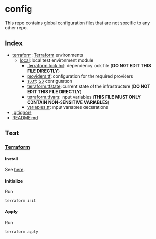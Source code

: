 # config

This repo contains global configuration files that are not specific to any other repo.

## Index

- [terraform](terraform): [Terraform][terraform] environments
  - [local](terraform/local): local test environment module
    - [.terraform.lock.hcl](terraform/local/.terraform.lock.hcl): dependency lock file (**DO NOT EDIT THIS FILE DIRECTLY**)
    - [providers.tf](terraform/local/providers.tf): configuration for the required providers
    - [s3.tf](terraform/local/s3.tf): [S3][s3] configuration
    - [terraform.tfstate](terraform/local/terraform.tfstate): current state of the infrastructure (**DO NOT EDIT THIS FILE DIRECTLY**)
    - [terraform.tfvars](terraform/local/terraform.tfvars): input variables (**THIS FILE MUST ONLY CONTAIN NON-SENSITIVE VARIABLES**)
    - [variables.tf](terraform/local/variables.tf): input variables declarations
- [.gitignore](.gitignore)
- [README.md](README.md)

## Test

### [Terraform][terraform]

#### Install

See [here](https://www.terraform.io/downloads.html).

#### Initialize

Run

```
terraform init
```

#### Apply

Run

```
terraform apply
```

[s3]: https://aws.amazon.com/s3
[terraform]: https://www.terraform.io
